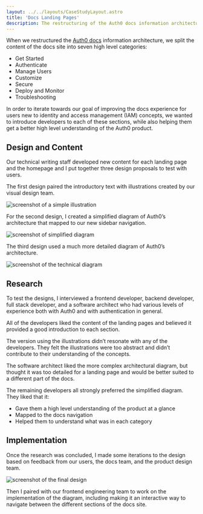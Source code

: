 ```yaml
---
layout: ../../layouts/CaseStudyLayout.astro
title: 'Docs Landing Pages'
description: The restructuring of the Auth0 docs information architecture was designed to make the Auth0 docs easier to navigate for developers who are new to identity and access management (IAM) concepts. As a next step, we wanted to create landing pages to provide a better introduction to identity concepts.
---
```


When we restructured the [Auth0 docs](https://www.auth0.com/docs) information architecture, we split the content of the docs site into seven high level categories:
- Get Started 
- Authenticate
- Manage Users
- Customize
- Secure
- Deploy and Monitor
- Troubleshooting

In order to iterate towards our goal of improving the docs experience for users new to identity and access management (IAM) concepts, we wanted to introduce developers to each of these sections, while also helping them get a better high level understanding of the Auth0 product.

## Design and Content

Our technical writing staff developed new content for each landing page and the homepage and I put together three design proposals to test with users.

The first design paired the introductory text with illustrations created by our visual design team.

<img src="/images/landingpages/illustration.png" class="img-large" alt="screenshot of a simple illustration"/>

For the second design, I created a simplified diagram of Auth0’s architecture that mapped to our new sidebar navigation.

<img src="/images/landingpages/simplifiedv1.png" class="img-large" alt="screenshot of simplified diagram"/>

The third design used a much more detailed diagram of Auth0’s architecture.

<img src="/images/landingpages/arch.png" class="img-large" alt="screenshot of the technical diagram"/>

## Research

To test the designs, I interviewed a frontend developer, backend developer, full stack developer, and a software architect who had various levels of experience both with Auth0 and with authentication in general.

All of the developers liked the content of the landing pages and believed it provided a good introduction to each section.

The version using the illustrations didn’t resonate with any of the developers. They felt the illustrations were too abstract and didn’t contribute to their understanding of the concepts.

The software architect liked the more complex architectural diagram, but thought it was too detailed for a landing page and would be better suited to a different part of the docs.

The remaining developers all strongly preferred the simplified diagram. They liked that it:
- Gave them a high level understanding of the product at a glance
- Mapped to the docs navigation
- Helped them to understand what was in each category

## Implementation
Once the research was concluded, I made some iterations to the design based on feedback from our users, the docs team, and the product design team. 

<img src="/images/landingpages/final.png" class="img-large" alt="screenshot of the final design"/>

Then I paired with our frontend engineering team to work on the implementation of the diagram, including making it an interactive way to navigate between the different sections of the docs site.

